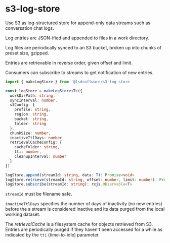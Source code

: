 # s3-log-store
Use S3 as log-structured store for append-only data streams such as conversation chat logs.

Log entries are JSON-ified and appended to files in a work directory.

Log files are periodically synced to an S3 bucket, broken up into chunks of preset size, gzipped.

Entries are retrievable in reverse order, given offset and limit.

Consumers can subscribe to streams to get notification of new entries.

```typescript
import { makeLogStore } from '@lsdsoftware/s3-log-store

const logStore = makeLogStore<T>({
  workDirPath: string,
  syncInterval: number,
  s3Config: {
    profile: string,
    region: string,
    bucket: string,
    folder: string
  },
  chunkSize: number,
  inactiveTtlDays: number,
  retrievalCacheConfig: {
    cacheFolder: string,
    tti: number,
    cleanupInterval: number
  }
})

logStore.append(streamId: string, data: T): Promise<void>
logStore.retrieve(streamId: string, offset: number, limit: number): Promise<T[]>
logStore.subscribe(streamId: string): rxjs.Observable<T>
```

`streamId` must be filename safe.

`inactiveTtlDays` specifies the number of days of inactivity (no new entries) before the a stream is considered inactive and its data purged from the local working dataset.

The _retrievalCache_ is a filesystem cache for objects retrieved from S3. Entries are periodically purged if they haven't been accessed for a while as indicated by the `tti` (time-to-idle) parameter.

